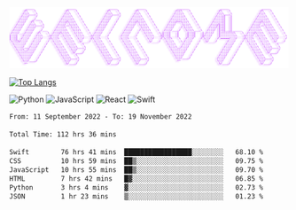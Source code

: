 
![ezcv logo](https://raw.githubusercontent.com/adammgerber/images/main/Welcome.png)

[![Top Langs](https://github-readme-stats.vercel.app/api/top-langs/?username=adammgerber&layout=compact)](https://github.com/anuraghazra/github-readme-stats)

![Python](https://img.shields.io/badge/python-3670A0?style=for-the-badge&logo=python&logoColor=ffdd54)
![JavaScript](https://img.shields.io/badge/javascript-%23323330.svg?style=for-the-badge&logo=javascript&logoColor=%23F7DF1E)
![React](https://img.shields.io/badge/react-%2320232a.svg?style=for-the-badge&logo=react&logoColor=%2361DAFB)
![Swift](https://img.shields.io/badge/swift-F54A2A?style=for-the-badge&logo=swift&logoColor=white)

<!--📊 &nbsp;**Time spent coding**-->

<!--START_SECTION:waka-->

```text
From: 11 September 2022 - To: 19 November 2022

Total Time: 112 hrs 36 mins

Swift        76 hrs 41 mins  █████████████████░░░░░░░░   68.10 %
CSS          10 hrs 59 mins  ██▒░░░░░░░░░░░░░░░░░░░░░░   09.75 %
JavaScript   10 hrs 55 mins  ██▒░░░░░░░░░░░░░░░░░░░░░░   09.70 %
HTML         7 hrs 42 mins   █▓░░░░░░░░░░░░░░░░░░░░░░░   06.85 %
Python       3 hrs 4 mins    ▓░░░░░░░░░░░░░░░░░░░░░░░░   02.73 %
JSON         1 hr 23 mins    ▒░░░░░░░░░░░░░░░░░░░░░░░░   01.23 %
```

<!--END_SECTION:waka-->

